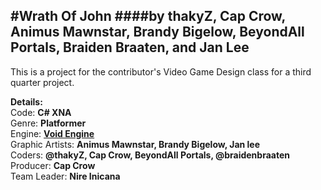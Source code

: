 #Wrath Of John
####by thakyZ, Cap Crow, Animus Mawnstar, Brandy Bigelow, BeyondAll Portals, Braiden Braaten, and Jan Lee
---
This is a project for the contributor's Video Game Design class for a third quarter project.

**Details:**   
   Code: **C# XNA**   
   Genre: **Platformer**   
   Engine: **[Void Engine](http://github.com/TZCraft-NSR/VoidEngine)**   
   Graphic Artists: **Animus Mawnstar, Brandy Bigelow, Jan lee**   
   Coders: **@thakyZ, Cap Crow, BeyondAll Portals, @braidenbraaten**   
   Producer: **Cap Crow**   
   Team Leader: **Nire Inicana**   
